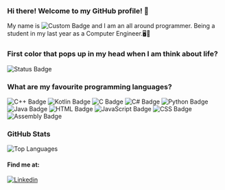 ### Hi there! Welcome to my GitHub profile! 🤯

My name is ![Custom Badge](https://img.shields.io/badge/Silviu-23da94) and I am an all around programmer. Being a student in my last year as a Computer Engineer.🖥️🐒

### First color that pops up in my head when I am think about life?
![Status Badge](https://img.shields.io/badge/%20yeap,%20this%20exact%20color-23da94)

### What are my favourite programming languages?
![C++ Badge](https://img.shields.io/badge/C++-00599C?logo=c%2B%2B&logoColor=white)
![Kotlin Badge](https://img.shields.io/badge/Kotlin-7F52FF?logo=kotlin&logoColor=white)
![C Badge](https://img.shields.io/badge/C-A8B9CC?logo=c&logoColor=white)
![C# Badge](https://img.shields.io/badge/C%23-68217A?logo=csharp&logoColor=white)
![Python Badge](https://img.shields.io/badge/Python-3776AB?logo=python&logoColor=white)
![Java Badge](https://img.shields.io/badge/Java-f89820?logo=java&logoColor=white)
![HTML Badge](https://img.shields.io/badge/HTML-E34F26?logo=html5&logoColor=white)
![JavaScript Badge](https://img.shields.io/badge/JavaScript-F7DF1E?logo=javascript&logoColor=black)
![CSS Badge](https://img.shields.io/badge/CSS-1572B6?logo=css3&logoColor=white)
![Assembly Badge](https://img.shields.io/badge/Assembly-525252?logo=gnu&logoColor=white)

### GitHub Stats

![Top Languages](https://github-readme-stats.vercel.app/api/top-langs/?username=SilviuDairrow&layout=compact&langs_count=8&theme=blue-green)

#### Find me at:
<p>
  <a href="https://www.linkedin.com/in/silviu-secan-239a49203/">
    <img alt="Linkedin" src="https://img.shields.io/badge/LinkedIn-0077B5?logo=linkedin&logoColor=white"/>
  </a>
</p>
